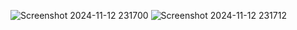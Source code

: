 ![Screenshot 2024-11-12 231700](https://github.com/user-attachments/assets/4080ebb1-51b9-48dd-8fe0-4e69f7e8c54e)
![Screenshot 2024-11-12 231712](https://github.com/user-attachments/assets/df9395fa-61e4-4d42-8040-e370ee5a2bff)
